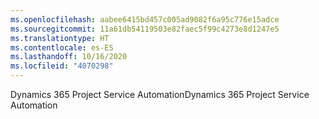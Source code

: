 ```yaml
---
ms.openlocfilehash: aabee6415bd457c005ad9082f6a95c776e15adce
ms.sourcegitcommit: 11a61db54119503e82faec5f99c4273e8d1247e5
ms.translationtype: HT
ms.contentlocale: es-ES
ms.lasthandoff: 10/16/2020
ms.locfileid: "4070298"
---
```

<span data-ttu-id="c6e8c-101">Dynamics 365 Project Service Automation</span><span class="sxs-lookup"><span data-stu-id="c6e8c-101">Dynamics 365 Project Service Automation</span></span>
